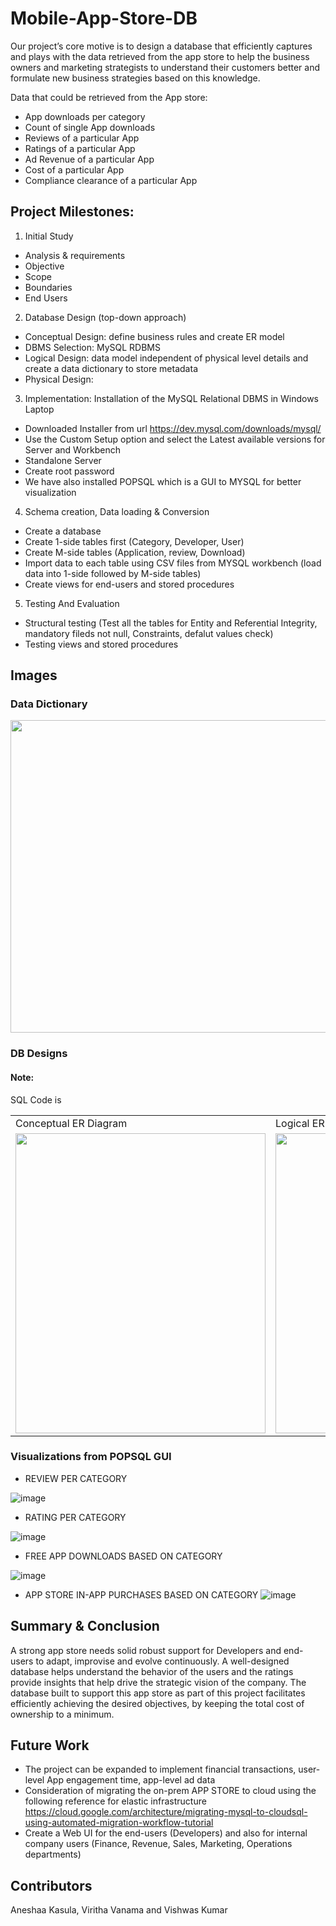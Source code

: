 # Mobile-App-Store-DB
Our project’s core motive is to design a database that efficiently captures and plays with the data retrieved from the app store to help the business owners and marketing strategists to understand their customers better and formulate new business strategies based on this knowledge.

Data that could be retrieved from the App store:
- App downloads per category
- Count of single App downloads
- Reviews of a particular App
- Ratings of a particular App
- Ad Revenue of a particular App
- Cost of a particular App
- Compliance clearance of a particular App

## Project Milestones:
1. Initial Study
  - Analysis & requirements
  - Objective
  - Scope
  - Boundaries
  - End Users
2. Database Design (top-down approach)
  - Conceptual Design: define business rules and create ER model
  - DBMS Selection: MySQL RDBMS
  - Logical Design: data model independent of physical level details and create a data dictionary to store metadata
  - Physical Design:
3. Implementation: Installation of the MySQL Relational DBMS in Windows Laptop
  - Downloaded Installer from url https://dev.mysql.com/downloads/mysql/
  - Use the Custom Setup option and select the Latest available versions for Server and Workbench
  - Standalone Server
  - Create root password
  - We have also installed POPSQL which is a GUI to MYSQL for better visualization
4. Schema creation, Data loading & Conversion
  - Create a database 
  - Create 1-side tables first (Category, Developer, User)
  - Create M-side tables (Application, review, Download)
  - Import data to each table using CSV files from MYSQL workbench (load data into 1-side followed by M-side tables)
  - Create views for end-users and stored procedures
5. Testing And Evaluation
  - Structural testing (Test all the tables for Entity and Referential Integrity, mandatory fileds not null, Constraints, defalut values check)
  - Testing views and stored procedures

## Images
### Data Dictionary
<img src="https://user-images.githubusercontent.com/131211098/235268569-74135bf7-5fde-4778-bea5-07811aa530e4.png" width="600" height="500">

### DB Designs
<table>

#### Note: 
SQL Code is 
  <tr>
    <td>Conceptual ER Diagram</td>
     <td>Logical ER Diagram</td>
     <td>Physical ER Diagram</td>
  </tr>
  <tr>
    <td><img src="https://user-images.githubusercontent.com/131211098/235268187-dea981d4-38bf-459f-ade5-84e80945ac92.png" width=400 height=480></td>
    <td><img src="https://user-images.githubusercontent.com/131211098/235268440-38aa33db-f267-4db5-9f39-581752f15d83.png" width=400 height=480></td>
    <td><img src="https://user-images.githubusercontent.com/131211098/235269571-c41aa6a8-d300-4e4d-9a25-92971e2acf35.png" width=400 height=480></td>
  </tr>
 </table>
 
### Visualizations from POPSQL GUI
- REVIEW PER CATEGORY

![image](https://user-images.githubusercontent.com/131211098/235270073-35973eb9-7c00-4656-86db-ed2fd95e5f93.png)

- RATING PER CATEGORY

![image](https://user-images.githubusercontent.com/131211098/235270188-19839b74-b8e8-48c3-96d9-cade1d77befa.png)

- FREE APP DOWNLOADS BASED ON CATEGORY

![image](https://user-images.githubusercontent.com/131211098/235270233-a63fd3c8-aa41-4e52-bdc6-dbf1b495e6c8.png)

- APP STORE IN-APP PURCHASES BASED ON CATEGORY
 ![image](https://user-images.githubusercontent.com/131211098/235269834-8e38a69c-3d55-4e02-8b55-496be0034d94.png)

## Summary & Conclusion
A strong app store needs solid robust support for Developers and end-users to adapt, improvise and evolve continuously. A well-designed database helps understand the behavior of the users and the ratings provide insights that help drive the strategic vision of the company. The database built to support this app store as part of this project facilitates efficiently achieving the desired objectives,  by keeping the total cost of ownership to a minimum. 

## Future Work
- The project can be expanded to implement financial transactions, user-level App engagement time, app-level ad data
- Consideration of migrating the on-prem APP STORE to cloud using the following reference for elastic infrastructure https://cloud.google.com/architecture/migrating-mysql-to-cloudsql-using-automated-migration-workflow-tutorial 
- Create a Web UI for the end-users (Developers) and also for internal company users (Finance, Revenue, Sales, Marketing, Operations departments)

## Contributors
Aneshaa Kasula,  Viritha Vanama and Vishwas Kumar
